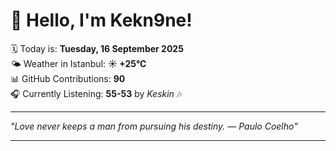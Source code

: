 # 👋 Hello, I'm Kekn9ne!

🗓️ Today is: **Tuesday, 16 September 2025**  
🌤️ Weather in Istanbul: **☀️   +25°C**  
📊 GitHub Contributions: **90**  
🎧 Currently Listening: **55-53** by *Keskin* 🎶

---

_"Love never keeps a man from pursuing his destiny. — *Paulo Coelho*"_

---
